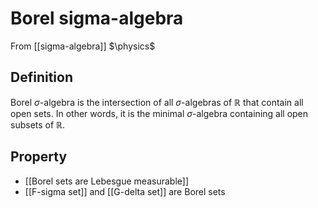 # Borel sigma-algebra
From [[sigma-algebra]]
$\physics$
## Definition
Borel $\sigma$-algebra is the intersection of all $\sigma$-algebras of $\mathbb{R}$ that contain all open sets. In other words, it is the minimal $\sigma$-algebra containing all open subsets of $\mathbb{R}$.

## Property
- [[Borel sets are Lebesgue measurable]]
- [[F-sigma set]] and [[G-delta set]] are Borel sets